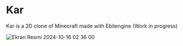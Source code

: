 # Kar

Kar is a 2D clone of Minecraft made with Ebitengine (Work in progress)

![Ekran Resmi 2024-10-16 02 36 00](https://github.com/user-attachments/assets/5481a986-f57e-4ebc-bb34-c3113e253b4c)
